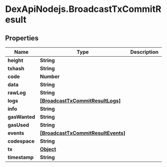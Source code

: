 # DexApiNodejs.BroadcastTxCommitResult

## Properties

Name | Type | Description | Notes
------------ | ------------- | ------------- | -------------
**height** | **String** |  | [optional] 
**txhash** | **String** |  | [optional] 
**code** | **Number** |  | [optional] 
**data** | **String** |  | [optional] 
**rawLog** | **String** |  | [optional] 
**logs** | [**[BroadcastTxCommitResultLogs]**](BroadcastTxCommitResultLogs.md) |  | [optional] 
**info** | **String** |  | [optional] 
**gasWanted** | **String** |  | [optional] 
**gasUsed** | **String** |  | [optional] 
**events** | [**[BroadcastTxCommitResultEvents]**](BroadcastTxCommitResultEvents.md) |  | [optional] 
**codespace** | **String** |  | [optional] 
**tx** | [**Object**](.md) |  | [optional] 
**timestamp** | **String** |  | [optional] 


